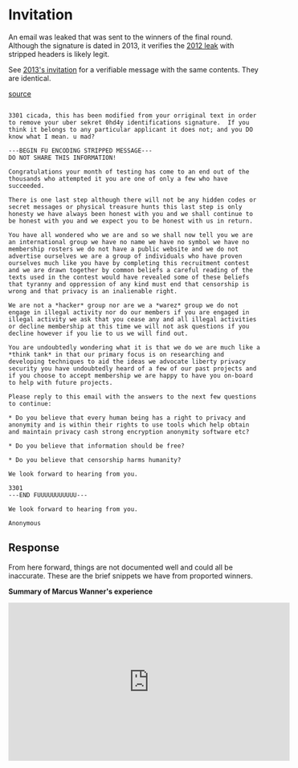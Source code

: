 # Invitation

An email was leaked that was sent to the winners of the final round. Although the signature is dated in 2013, it verifies the [2012 leak](./stripped-signature-leak-02-06-2012.txt) with stripped headers is likely legit.

See [2013's invitation](../../2013/008-invitation/invitation.asc) for a verifiable message with the same contents. They are identical.

[source](https://pastebin.com/raw/RmqxWcnB)

```

3301 cicada, this has been modified from your orriginal text in order to remove your uber sekret 0hd4y identifications signature.  If you think it belongs to any particular applicant it does not; and you DO know what I mean. u mad?

---BEGIN FU ENCODING STRIPPED MESSAGE---
DO NOT SHARE THIS INFORMATION!

Congratulations your month of testing has come to an end out of the thousands who attempted it you are one of only a few who have succeeded.

There is one last step although there will not be any hidden codes or secret messages or physical treasure hunts this last step is only honesty we have always been honest with you and we shall continue to be honest with you and we expect you to be honest with us in return.

You have all wondered who we are and so we shall now tell you we are an international group we have no name we have no symbol we have no membership rosters we do not have a public website and we do not advertise ourselves we are a group of individuals who have proven ourselves much like you have by completing this recruitment contest and we are drawn together by common beliefs a careful reading of the texts used in the contest would have revealed some of these beliefs that tyranny and oppression of any kind must end that censorship is wrong and that privacy is an inalienable right.

We are not a *hacker* group nor are we a *warez* group we do not engage in illegal activity nor do our members if you are engaged in illegal activity we ask that you cease any and all illegal activities or decline membership at this time we will not ask questions if you decline however if you lie to us we will find out.

You are undoubtedly wondering what it is that we do we are much like a *think tank* in that our primary focus is on researching and developing techniques to aid the ideas we advocate liberty privacy security you have undoubtedly heard of a few of our past projects and if you choose to accept membership we are happy to have you on-board to help with future projects.

Please reply to this email with the answers to the next few questions to continue:

* Do you believe that every human being has a right to privacy and anonymity and is within their rights to use tools which help obtain and maintain privacy cash strong encryption anonymity software etc?

* Do you believe that information should be free?

* Do you believe that censorship harms humanity?

We look forward to hearing from you.

3301
---END FUUUUUUUUUUU---

We look forward to hearing from you.

Anonymous
```

## Response

From here forward, things are not documented well and could all be inaccurate. These are the brief snippets we
have from proported winners.

**Summary of Marcus Wanner's experience** 

<iframe width="560" height="315" src="https://www.youtube.com/embed/Ua8iP5VOclQ" title="YouTube video player" frameborder="0" allow="accelerometer; autoplay; clipboard-write; encrypted-media; gyroscope; picture-in-picture" allowfullscreen></iframe>
